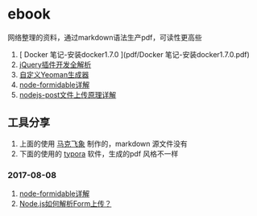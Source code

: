 # ebook

网络整理的资料，通过markdown语法生产pdf，可读性更高些

1. [ Docker 笔记-安装docker1.7.0 ](pdf/Docker 笔记-安装docker1.7.0.pdf)
2. [jQuery插件开发全解析](pdf/jQuery插件开发全解析.pdf)
3. [自定义Yeoman生成器](pdf/自定义Yeoman生成器.pdf)
4. [node-formidable详解](pdf/node-formidable详解2.pdf)
5. [nodejs-post文件上传原理详解](pdf/nodejs-post文件上传原理详解.pdf)


## 工具分享

1. 上面的使用 [马克飞象](https://maxiang.io/) 制作的，markdown 源文件没有
2. 下面的使用的 [typora](https://typora.io/) 软件，生成的pdf 风格不一样


### 2017-08-08

1. [node-formidable详解](pdf/node-formidable详解.pdf)
2. [Node.js如何解析Form上传？](pdf/Node.js如何解析Form上传？.pdf)
